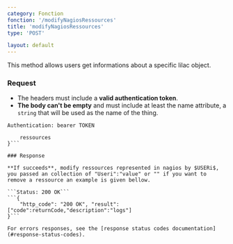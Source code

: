 ```yaml
---
category: Fonction
fonction: '/modifyNagiosRessources'
title: 'modifyNagiosRessources'
type: 'POST'

layout: default
---
```


This method allows users get informations about a specific lilac object.

### Request

* The headers must include a **valid authentication token**.
* **The body can't be empty** and must include at least the name attribute, a `string` that will be used as the name of the thing.

```Authentication: bearer TOKEN```
```{
    ressources
}```

### Response

**If succeeds**, modify ressources represented in nagios by $USERi$, you passed an collection of "Useri":"value" or "" if you want to remove a ressource an example is given bellow.

```Status: 200 OK```
```{
    "http_code": "200 OK", "result": ["code":returnCode,"description":"logs"]
}```

For errors responses, see the [response status codes documentation](#response-status-codes).